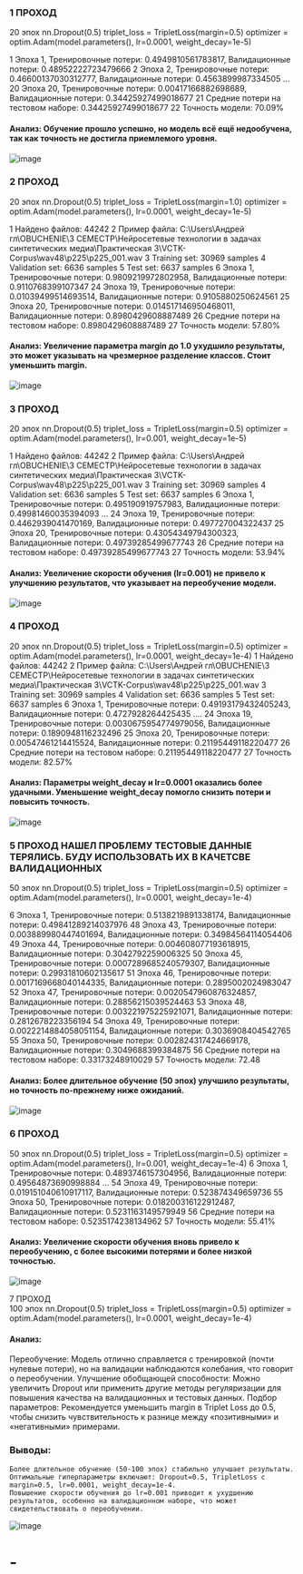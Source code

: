### 1 ПРОХОД  
20 эпох
nn.Dropout(0.5)
triplet_loss = TripletLoss(margin=0.5) 
optimizer = optim.Adam(model.parameters(), lr=0.0001, weight_decay=1e-5)

1 Эпоха 1, Тренировочные потери: 0.4949810561783817, Валидационные потери: 0.48952222723479666
 2 Эпоха 2, Тренировочные потери: 0.46600137030312777, Валидационные потери: 0.4563899987334505
… 
20 Эпоха 20, Тренировочные потери: 0.00417166882698689, Валидационные потери: 0.34425927499018677
21 Средние потери на тестовом наборе: 0.34425927499018677
22 Точность модели: 70.09%

#### Анализ: Обучение прошло успешно, но модель всё ещё недообучена, так как точность не достигла приемлемого уровня.
![image](https://github.com/user-attachments/assets/ced79683-aa63-47c0-8680-7f5e0b11a7ee)




### 2 ПРОХОД  
20 эпох 
nn.Dropout(0.5)
triplet_loss = TripletLoss(margin=1.0) 
optimizer = optim.Adam(model.parameters(), lr=0.0001, weight_decay=1e-5)

1 Найдено файлов: 44242
 2 Пример файла: C:\Users\Андрей гл\OBUCHENIE\3 СЕМЕСТР\Нейросетевые технологии в задачах синтетических медиа\Практическая 3\VCTK-Corpus\wav48\p225\p225_001.wav
 3 Training set: 30969 samples
 4 Validation set: 6636 samples
 5 Test set: 6637 samples
 6 Эпоха 1, Тренировочные потери: 0.9809219972802958, Валидационные потери: 0.9110768399107347
24 Эпоха 19, Тренировочные потери: 0.01039499514693514, Валидационные потери: 0.9105880250624561
25 Эпоха 20, Тренировочные потери: 0.014517146950468011, Валидационные потери: 0.8980429608887489
26 Средние потери на тестовом наборе: 0.8980429608887489
27 Точность модели: 57.80%

#### Анализ: Увеличение параметра margin до 1.0 ухудшило результаты, это может указывать на чрезмерное разделение классов. Стоит уменьшить margin.
![image](https://github.com/user-attachments/assets/d3fd9c6a-d706-4dc8-b3cd-84c6cb327dfd)


### 3 ПРОХОД  
20 эпох
nn.Dropout(0.5)
triplet_loss = TripletLoss(margin=0.5) 
optimizer = optim.Adam(model.parameters(), lr=0.001, weight_decay=1e-5)

1 Найдено файлов: 44242
 2 Пример файла: C:\Users\Андрей гл\OBUCHENIE\3 СЕМЕСТР\Нейросетевые технологии в задачах синтетических медиа\Практическая 3\VCTK-Corpus\wav48\p225\p225_001.wav
 3 Training set: 30969 samples
 4 Validation set: 6636 samples
 5 Test set: 6637 samples
 6 Эпоха 1, Тренировочные потери: 0.495190919757983, Валидационные потери: 0.49981460035394093
…
24 Эпоха 19, Тренировочные потери: 0.4462939041470169, Валидационные потери: 0.497727004322437
25 Эпоха 20, Тренировочные потери: 0.43054349794300323, Валидационные потери: 0.49739285499677743
26 Средние потери на тестовом наборе: 0.49739285499677743
27 Точность модели: 53.94%
#### Анализ: Увеличение скорости обучения (lr=0.001) не привело к улучшению результатов, что указывает на переобучение модели.

![image](https://github.com/user-attachments/assets/df7415bb-14d5-446f-955e-9d50fa5456fa)



### 4 ПРОХОД  
20 эпох
nn.Dropout(0.5)
triplet_loss = TripletLoss(margin=0.5) 
optimizer = optim.Adam(model.parameters(), lr=0.0001, weight_decay=1e-4)
1 Найдено файлов: 44242
 2 Пример файла: C:\Users\Андрей гл\OBUCHENIE\3 СЕМЕСТР\Нейросетевые технологии в задачах синтетических медиа\Практическая 3\VCTK-Corpus\wav48\p225\p225_001.wav
 3 Training set: 30969 samples
 4 Validation set: 6636 samples
 5 Test set: 6637 samples
 6 Эпоха 1, Тренировочные потери: 0.49193179432405243, Валидационные потери: 0.4727928264425435
….
24 Эпоха 19, Тренировочные потери: 0.0030675954774979056, Валидационные потери: 0.1890948116232496
25 Эпоха 20, Тренировочные потери: 0.00547461214415524, Валидационные потери: 0.21195449118220477
26 Средние потери на тестовом наборе: 0.21195449118220477
27 Точность модели: 82.57%

#### Анализ: Параметры weight_decay и lr=0.0001 оказались более удачными. Уменьшение weight_decay помогло снизить потери и повысить точность.

 ![image](https://github.com/user-attachments/assets/43cc3a7e-2b7b-4039-b414-e98959eca678)

### 5 ПРОХОД   НАШЕЛ ПРОБЛЕМУ ТЕСТОВЫЕ ДАННЫЕ ТЕРЯЛИСЬ. БУДУ ИСПОЛЬЗОВАТЬ ИХ В КАЧЕТСВЕ ВАЛИДАЦИОННЫХ
50 эпох
nn.Dropout(0.5)
triplet_loss = TripletLoss(margin=0.5) 
optimizer = optim.Adam(model.parameters(), lr=0.0001, weight_decay=1e-4)

6 Эпоха 1, Тренировочные потери: 0.5138219891338174, Валидационные потери: 0.49841289214037976
48 Эпоха 43, Тренировочные потери: 0.003889980447401694, Валидационные потери: 0.34984564114054406
49 Эпоха 44, Тренировочные потери: 0.004608077193618915, Валидационные потери: 0.3042792259006325
50 Эпоха 45, Тренировочные потери: 0.0007289685240579307, Валидационные потери: 0.29931810602135617
51 Эпоха 46, Тренировочные потери: 0.0017169668040144335, Валидационные потери: 0.2895002024983047
52 Эпоха 47, Тренировочные потери: 0.0020547960876324857, Валидационные потери: 0.28856215039524463
53 Эпоха 48, Тренировочные потери: 0.003221975225921071, Валидационные потери: 0.2812678223356194
54 Эпоха 49, Тренировочные потери: 0.0022214884058051154, Валидационные потери: 0.3036908404542765
55 Эпоха 50, Тренировочные потери: 0.002824317424669178, Валидационные потери: 0.3049688399384875
56 Средние потери на тестовом наборе: 0.33173248910029
57 Точность модели: 72.48

#### Анализ: Более длительное обучение (50 эпох) улучшило результаты, но точность по-прежнему ниже ожиданий.

![image](https://github.com/user-attachments/assets/d4e34f74-3063-4741-89e4-efc964048a6c)


### 6 ПРОХОД  
50 эпох
nn.Dropout(0.5)
triplet_loss = TripletLoss(margin=0.5) 
optimizer = optim.Adam(model.parameters(), lr=0.001, weight_decay=1e-4)
6 Эпоха 1, Тренировочные потери: 0.4893746157304956, Валидационные потери: 0.49564873690998884
…
54 Эпоха 49, Тренировочные потери: 0.019151040610917117, Валидационные потери: 0.523874349659736
55 Эпоха 50, Тренировочные потери: 0.018200316122912487, Валидационные потери: 0.5231163149579949
56 Средние потери на тестовом наборе: 0.5235174238134962
57 Точность модели: 55.41%
#### Анализ: Увеличение скорости обучения вновь привело к переобучению, с более высокими потерями и более низкой точностью.

![image](https://github.com/user-attachments/assets/163b23fe-a317-4f71-928e-f48f279e511f)


7 ПРОХОД  
100 эпох
nn.Dropout(0.5)
triplet_loss = TripletLoss(margin=0.5) 
optimizer = optim.Adam(model.parameters(), lr=0.0001, weight_decay=1e-4)
#### Анализ:
Переобучение: Модель отлично справляется с тренировкой (почти нулевые потери), но на валидации наблюдаются колебания, что говорит о переобучении.
Улучшение обобщающей способности: Можно увеличить Dropout или применить другие методы регуляризации для повышения качества на валидационных и тестовых данных.
Подбор параметров: Рекомендуется уменьшить margin в Triplet Loss до 0.5, чтобы снизить чувствительность к разнице между «позитивными» и «негативными» примерами.


### Выводы:

    Более длительное обучение (50-100 эпох) стабильно улучшает результаты.
    Оптимальные гиперпараметры включают: Dropout=0.5, TripletLoss с margin=0.5, lr=0.0001, weight_decay=1e-4.
    Повышение скорости обучения до lr=0.001 приводит к ухудшению результатов, особенно на валидационном наборе, что может свидетельствовать о переобучении.

![image](https://github.com/user-attachments/assets/ac79a04a-d026-4d36-9c2b-899a5e35c753)

    
# -

